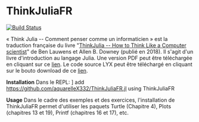 # ThinkJuliaFR

[![Build Status](https://github.com/aquarelleX332/ThinkJuliaFR.jl/workflows/CI/badge.svg)](https://github.com/aquarelleX332/ThinkJuliaFR.jl/actions)

« Think Julia -- Comment penser comme un informaticien » est la traduction française du livre "[ThinkJulia -- How to Think Like a Computer scientist](https://benlauwens.github.io/ThinkJulia.jl/latest/book.html)" de Ben Lauwens et Allen B. Downey (publié en 2018). Il s'agit d'un livre d'introduction au langage Julia.
Une version PDF peut être téléchargée en cliquant sur ce [lien](https://github.com/aquarelleX332/ThinkJuliaFR.jl/blob/master/book/Think_Julia_FR_B5-1.0.pdf).
Le code source LYX peut être téléchargé en cliquant sur le bouto download de ce [lien](https://github.com/aquarelleX332/ThinkJuliaFR.jl/blob/master/src/Think_Julia_FR_B5-1.0.lyx).

**Installation**
Dans le REPL: ]
add https://github.com/aquarelleX332/ThinkJuliaFR.jl
using ThinkJuliaFR

**Usage**
Dans le cadre des exemples et des exercices, l'installation de ThinkJuliaFR permet d'utiliser les paquets Turtle (Chapitre 4), Plots (chapitres 13 et 19), Printf (chapitres 16 et 17), etc. 

